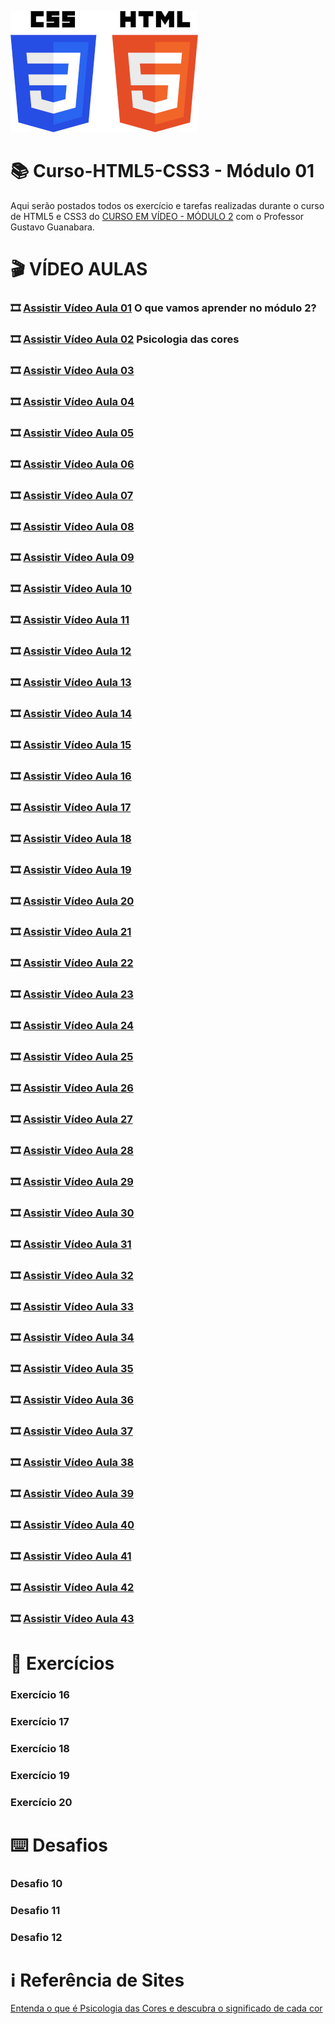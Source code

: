 ![image](https://github.com/ArgemiroC/Curso-Html5-Css3/blob/main/html-css/Modulo%201/imagens-extras/CSS3_and_HTML5-300.jpg)

# :books: Curso-HTML5-CSS3 - Módulo 01

Aqui serão postados todos os exercício e tarefas realizadas durante o curso de HTML5 e CSS3 do [CURSO EM VÍDEO - MÓDULO 2](https://www.youtube.com/playlist?list=PLHz_AreHm4dlUpEXkY1AyVLQGcpSgVF8s) com o Professor Gustavo Guanabara.

# :clapper: VÍDEO AULAS
### :film_strip: [Assistir Vídeo Aula 01](https://www.youtube.com/watch?v=vPNIAJ9B4hg&list=PLHz_AreHm4dlUpEXkY1AyVLQGcpSgVF8s&index=1) O que vamos aprender no módulo 2?<br>
### :film_strip: [Assistir Vídeo Aula 02](https://www.youtube.com/watch?v=A8UNBs7nxw4&list=PLHz_AreHm4dlUpEXkY1AyVLQGcpSgVF8s&index=2) Psicologia das cores<br>
### :film_strip: [Assistir Vídeo Aula 03]() <br>
### :film_strip: [Assistir Vídeo Aula 04]() <br> 
### :film_strip: [Assistir Vídeo Aula 05]() <br>
### :film_strip: [Assistir Vídeo Aula 06]() <br>
### :film_strip: [Assistir Vídeo Aula 07]() <br>
### :film_strip: [Assistir Vídeo Aula 08]() <br>
### :film_strip: [Assistir Vídeo Aula 09]() <br>
### :film_strip: [Assistir Vídeo Aula 10]() <br>
### :film_strip: [Assistir Vídeo Aula 11]() <br>
### :film_strip: [Assistir Vídeo Aula 12]() <br>
### :film_strip: [Assistir Vídeo Aula 13]() <br>
### :film_strip: [Assistir Vídeo Aula 14]() <br>
### :film_strip: [Assistir Vídeo Aula 15]() <br>
### :film_strip: [Assistir Vídeo Aula 16]() <br>
### :film_strip: [Assistir Vídeo Aula 17]() <br>
### :film_strip: [Assistir Vídeo Aula 18]() <br>
### :film_strip: [Assistir Vídeo Aula 19]() <br>
### :film_strip: [Assistir Vídeo Aula 20]() <br>
### :film_strip: [Assistir Vídeo Aula 21]() <br>
### :film_strip: [Assistir Vídeo Aula 22]() <br>
### :film_strip: [Assistir Vídeo Aula 23]() <br>
### :film_strip: [Assistir Vídeo Aula 24]() <br>
### :film_strip: [Assistir Vídeo Aula 25]() <br>
### :film_strip: [Assistir Vídeo Aula 26]() <br>
### :film_strip: [Assistir Vídeo Aula 27]() <br>
### :film_strip: [Assistir Vídeo Aula 28]() <br>
### :film_strip: [Assistir Vídeo Aula 29]() <br>
### :film_strip: [Assistir Vídeo Aula 30]() <br>
### :film_strip: [Assistir Vídeo Aula 31]() <br>
### :film_strip: [Assistir Vídeo Aula 32]() <br>
### :film_strip: [Assistir Vídeo Aula 33]() <br>
### :film_strip: [Assistir Vídeo Aula 34]() <br>
### :film_strip: [Assistir Vídeo Aula 35]() <br>
### :film_strip: [Assistir Vídeo Aula 36]() <br>
### :film_strip: [Assistir Vídeo Aula 37]() <br>
### :film_strip: [Assistir Vídeo Aula 38]() <br>
### :film_strip: [Assistir Vídeo Aula 39]() <br>
### :film_strip: [Assistir Vídeo Aula 40]() <br>
### :film_strip: [Assistir Vídeo Aula 41]() <br>
### :film_strip: [Assistir Vídeo Aula 42]() <br>
### :film_strip: [Assistir Vídeo Aula 43]() <br>

# :scroll: Exercícios

### Exercício 16 []()<br>
### Exercício 17 []()<br>
### Exercício 18 []()<br>
### Exercício 19 []()<br>
### Exercício 20 []()<br>


# :keyboard: Desafios
### Desafio 10 []()<br>
### Desafio 11 []()<br>
### Desafio 12 []()<br>

# :information_source: Referência de Sites
[Entenda o que é Psicologia das Cores e descubra o significado de cada cor](https://rockcontent.com/br/blog/psicologia-das-cores/)<br>
